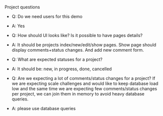 Project questions

- Q: Do we need users for this demo
- A: Yes

- Q: How should UI looks like? Is it possible to have pages details?
- A: It should be projects index/new/edit/show pages. Show page should display comments+status changes. And add new comment form.

- Q: What are expected statuses for a project?
- A: It should be: new, in progress, done, cancelled

- Q: Are we expecting a lot of comments/status changes for a project? 
If we are expecting scale challenges and would like to keep database load low and the same time we are expecting few comments/status changes per project,
we can join them in memory to avoid heavy database queries.
- A: please use database queries
